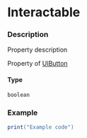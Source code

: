 # Interactable
### Description
Property description

Property of [UIButton](/classes/UIButton/)

#### Type
`boolean`

### Example
```lua
print("Example code")
```
